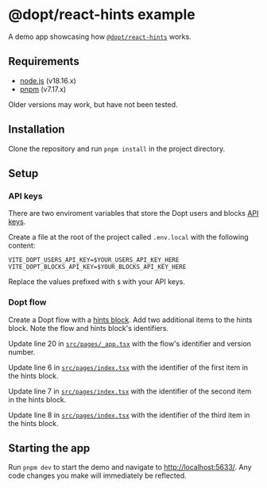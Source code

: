 # @dopt/react-hints example

A demo app showcasing how [`@dopt/react-hints`](https://github.com/dopt/odopt/tree/main/components/%40dopt/react/hints) works.

## Requirements

- [node.js](https://nodejs.org/) (v18.16.x)
- [pnpm](https://pnpm.io/) (v7.17.x)

Older versions may work, but have not been tested.

## Installation

Clone the repository and run `pnpm install` in the project directory.

## Setup

### API keys

There are two enviroment variables that store the Dopt users and blocks [API keys](https://docs.dopt.com/setup/api-keys/).

Create a file at the root of the project called `.env.local` with the following content:

```
VITE_DOPT_USERS_API_KEY=$YOUR_USERS_API_KEY_HERE
VITE_DOPT_BLOCKS_API_KEY=$YOUR_BLOCKS_API_KEY_HERE
```

Replace the values prefixed with `$` with your API keys.

### Dopt flow

Create a Dopt flow with a [hints block](https://docs.dopt.com/concepts/blocks/hints/). Add two additional items to the hints block. Note the flow and hints block's identifiers.

Update line 20 in [`src/pages/_app.tsx`](./src/pages/_app.tsx#L20) with the flow's identifier and version number.

Update line 6 in [`src/pages/index.tsx`](./src/pages/index.tsx#L6) with the identifier of the first item in the hints block.

Update line 7 in [`src/pages/index.tsx`](./src/pages/index.tsx#L7) with the identifier of the second item in the hints block.

Update line 8 in [`src/pages/index.tsx`](./src/pages/index.tsx#L8) with the identifier of the third item in the hints block.

## Starting the app

Run `pnpm dev` to start the demo and navigate to [http://localhost:5633/](http://localhost:5633/). Any code changes you make will immediately be reflected.
